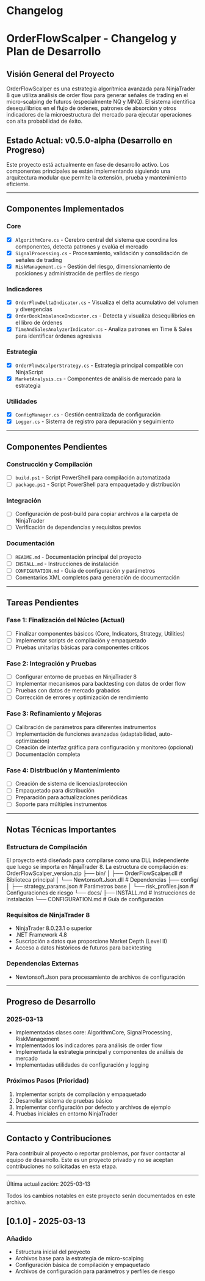 # Changelog
# OrderFlowScalper - Changelog y Plan de Desarrollo

## Visión General del Proyecto
OrderFlowScalper es una estrategia algorítmica avanzada para NinjaTrader 8 que utiliza análisis de order flow para generar señales de trading en el micro-scalping de futuros (especialmente NQ y MNQ). El sistema identifica desequilibrios en el flujo de órdenes, patrones de absorción y otros indicadores de la microestructura del mercado para ejecutar operaciones con alta probabilidad de éxito.

## Estado Actual: v0.5.0-alpha (Desarrollo en Progreso)
Este proyecto está actualmente en fase de desarrollo activo. Los componentes principales se están implementando siguiendo una arquitectura modular que permite la extensión, prueba y mantenimiento eficiente.

---

## Componentes Implementados

### Core
- [x] `AlgorithmCore.cs` - Cerebro central del sistema que coordina los componentes, detecta patrones y evalúa el mercado
- [x] `SignalProcessing.cs` - Procesamiento, validación y consolidación de señales de trading
- [x] `RiskManagement.cs` - Gestión del riesgo, dimensionamiento de posiciones y administración de perfiles de riesgo

### Indicadores
- [x] `OrderFlowDeltaIndicator.cs` - Visualiza el delta acumulativo del volumen y divergencias
- [x] `OrderBookImbalanceIndicator.cs` - Detecta y visualiza desequilibrios en el libro de órdenes
- [x] `TimeAndSalesAnalyzerIndicator.cs` - Analiza patrones en Time & Sales para identificar órdenes agresivas

### Estrategia
- [x] `OrderFlowScalperStrategy.cs` - Estrategia principal compatible con NinjaScript
- [x] `MarketAnalysis.cs` - Componentes de análisis de mercado para la estrategia

### Utilidades
- [x] `ConfigManager.cs` - Gestión centralizada de configuración
- [x] `Logger.cs` - Sistema de registro para depuración y seguimiento

---

## Componentes Pendientes

### Construcción y Compilación
- [ ] `build.ps1` - Script PowerShell para compilación automatizada
- [ ] `package.ps1` - Script PowerShell para empaquetado y distribución

### Integración
- [ ] Configuración de post-build para copiar archivos a la carpeta de NinjaTrader
- [ ] Verificación de dependencias y requisitos previos

### Documentación
- [ ] `README.md` - Documentación principal del proyecto
- [ ] `INSTALL.md` - Instrucciones de instalación
- [ ] `CONFIGURATION.md` - Guía de configuración y parámetros
- [ ] Comentarios XML completos para generación de documentación

---

## Tareas Pendientes

### Fase 1: Finalización del Núcleo (Actual)
- [ ] Finalizar componentes básicos (Core, Indicators, Strategy, Utilities)
- [ ] Implementar scripts de compilación y empaquetado
- [ ] Pruebas unitarias básicas para componentes críticos

### Fase 2: Integración y Pruebas
- [ ] Configurar entorno de pruebas en NinjaTrader 8
- [ ] Implementar mecanismos para backtesting con datos de order flow
- [ ] Pruebas con datos de mercado grabados
- [ ] Corrección de errores y optimización de rendimiento

### Fase 3: Refinamiento y Mejoras
- [ ] Calibración de parámetros para diferentes instrumentos
- [ ] Implementación de funciones avanzadas (adaptabilidad, auto-optimización)
- [ ] Creación de interfaz gráfica para configuración y monitoreo (opcional)
- [ ] Documentación completa

### Fase 4: Distribución y Mantenimiento
- [ ] Creación de sistema de licencias/protección
- [ ] Empaquetado para distribución
- [ ] Preparación para actualizaciones periódicas
- [ ] Soporte para múltiples instrumentos

---

## Notas Técnicas Importantes

### Estructura de Compilación
El proyecto está diseñado para compilarse como una DLL independiente que luego se importa en NinjaTrader 8. La estructura de compilación es:
OrderFlowScalper_version.zip
├── bin/
│   ├── OrderFlowScalper.dll      # Biblioteca principal
│   └── Newtonsoft.Json.dll       # Dependencias
├── config/
│   ├── strategy_params.json      # Parámetros base
│   └── risk_profiles.json        # Configuraciones de riesgo
└── docs/
├── INSTALL.md                # Instrucciones de instalación
└── CONFIGURATION.md          # Guía de configuración

### Requisitos de NinjaTrader 8
- NinjaTrader 8.0.23.1 o superior
- .NET Framework 4.8
- Suscripción a datos que proporcione Market Depth (Level II)
- Acceso a datos históricos de futuros para backtesting

### Dependencias Externas
- Newtonsoft.Json para procesamiento de archivos de configuración

---

## Progreso de Desarrollo

### 2025-03-13
- Implementadas clases core: AlgorithmCore, SignalProcessing, RiskManagement
- Implementados los indicadores para análisis de order flow
- Implementada la estrategia principal y componentes de análisis de mercado
- Implementadas utilidades de configuración y logging

### Próximos Pasos (Prioridad)
1. Implementar scripts de compilación y empaquetado
2. Desarrollar sistema de pruebas básico
3. Implementar configuración por defecto y archivos de ejemplo
4. Pruebas iniciales en entorno NinjaTrader

---

## Contacto y Contribuciones
Para contribuir al proyecto o reportar problemas, por favor contactar al equipo de desarrollo. Este es un proyecto privado y no se aceptan contribuciones no solicitadas en esta etapa.

---

Última actualización: 2025-03-13

Todos los cambios notables en este proyecto serán documentados en este archivo.

## [0.1.0] - 2025-03-13

### Añadido
- Estructura inicial del proyecto
- Archivos base para la estrategia de micro-scalping
- Configuración básica de compilación y empaquetado
- Archivos de configuración para parámetros y perfiles de riesgo 